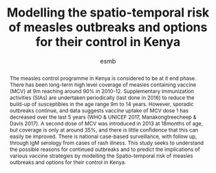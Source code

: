 ---
layout: single-poster
author: esmb
day: "All"
group: "poster"
title: "Modelling the spatio-temporal risk of measles outbreaks and options for their control in Kenya"
subgroup: "MEPI"
presenter: "Cameline  Nafula"
institution: "Maseno University"
abstract: "The measles control programme in Kenya is considered to be at it end phase. There has been long-term high level coverage of measles containing vaccine (MCV) at 9m reaching around 90% in 2010-12. Supplementary immunization activities (SIAs) are undertaken periodically (last done in 2016) to reduce the build-up of susceptibles in the age range 9m to 14 years. However, sporadic outbreaks continue, and data suggests vaccine uptake of MCV dose 1 has decreased over the last 5 years (WHO & UNICEF 2017, Manakongtreecheep & Davis 2017). A second dose of MCV was introduced in 2013 at 18months of age, but coverage is only at around 35%, and there is little confidence that this can easily be improved. There is national case-based surveillance, with follow up, through IgM serology from cases of rash illness. This study seeks to understand the possible reasons for continued outbreaks and to predict the implications of various vaccine strategies by modelling the Spatio-temporal risk of measles outbreaks and options for their control in Kenya."
---